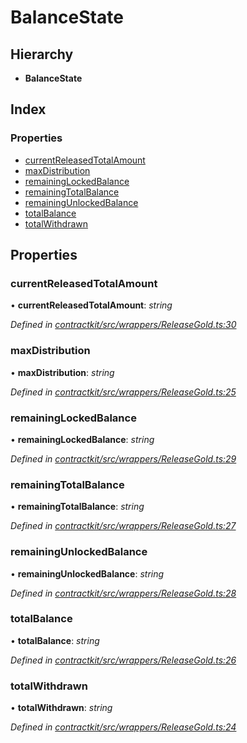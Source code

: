 # BalanceState

## Hierarchy

* **BalanceState**

## Index

### Properties

* [currentReleasedTotalAmount](../interfaces/_wrappers_releasegold_.balancestate.md#currentreleasedtotalamount)
* [maxDistribution](../interfaces/_wrappers_releasegold_.balancestate.md#maxdistribution)
* [remainingLockedBalance](../interfaces/_wrappers_releasegold_.balancestate.md#remaininglockedbalance)
* [remainingTotalBalance](../interfaces/_wrappers_releasegold_.balancestate.md#remainingtotalbalance)
* [remainingUnlockedBalance](../interfaces/_wrappers_releasegold_.balancestate.md#remainingunlockedbalance)
* [totalBalance](../interfaces/_wrappers_releasegold_.balancestate.md#totalbalance)
* [totalWithdrawn](../interfaces/_wrappers_releasegold_.balancestate.md#totalwithdrawn)

## Properties

### currentReleasedTotalAmount

• **currentReleasedTotalAmount**: _string_

_Defined in_ [_contractkit/src/wrappers/ReleaseGold.ts:30_](https://github.com/celo-org/celo-monorepo/blob/master/packages/contractkit/src/wrappers/ReleaseGold.ts#L30)

### maxDistribution

• **maxDistribution**: _string_

_Defined in_ [_contractkit/src/wrappers/ReleaseGold.ts:25_](https://github.com/celo-org/celo-monorepo/blob/master/packages/contractkit/src/wrappers/ReleaseGold.ts#L25)

### remainingLockedBalance

• **remainingLockedBalance**: _string_

_Defined in_ [_contractkit/src/wrappers/ReleaseGold.ts:29_](https://github.com/celo-org/celo-monorepo/blob/master/packages/contractkit/src/wrappers/ReleaseGold.ts#L29)

### remainingTotalBalance

• **remainingTotalBalance**: _string_

_Defined in_ [_contractkit/src/wrappers/ReleaseGold.ts:27_](https://github.com/celo-org/celo-monorepo/blob/master/packages/contractkit/src/wrappers/ReleaseGold.ts#L27)

### remainingUnlockedBalance

• **remainingUnlockedBalance**: _string_

_Defined in_ [_contractkit/src/wrappers/ReleaseGold.ts:28_](https://github.com/celo-org/celo-monorepo/blob/master/packages/contractkit/src/wrappers/ReleaseGold.ts#L28)

### totalBalance

• **totalBalance**: _string_

_Defined in_ [_contractkit/src/wrappers/ReleaseGold.ts:26_](https://github.com/celo-org/celo-monorepo/blob/master/packages/contractkit/src/wrappers/ReleaseGold.ts#L26)

### totalWithdrawn

• **totalWithdrawn**: _string_

_Defined in_ [_contractkit/src/wrappers/ReleaseGold.ts:24_](https://github.com/celo-org/celo-monorepo/blob/master/packages/contractkit/src/wrappers/ReleaseGold.ts#L24)

